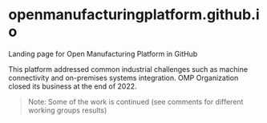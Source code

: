 # openmanufacturingplatform.github.io
Landing page for Open Manufacturing Platform in GitHub

This platform addressed common industrial challenges such as machine connectivity and on-premises systems integration.
OMP Organization closed its business at the end of 2022. 

> Note: Some of the work is continued (see comments for different working groups results)
